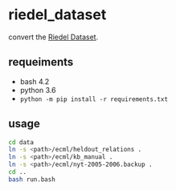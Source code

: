 # riedel_dataset

convert the [Riedel Dataset](http://iesl.cs.umass.edu/riedel/ecml/).

## requeiments

* bash 4.2
* python 3.6
* `python -m pip install -r requirements.txt`

## usage

```bash
cd data
ln -s <path>/ecml/heldout_relations .
ln -s <path>/ecml/kb_manual .
ln -s <path>/ecml/nyt-2005-2006.backup .
cd ..
bash run.bash
```